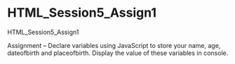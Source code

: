 # HTML_Session5_Assign1
HTML_Session5_Assign1

Assignment – Declare variables using JavaScript to store your name, age, dateofbirth and placeofbirth. Display the value of these variables in console.
